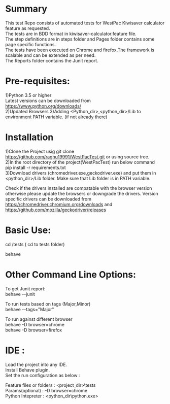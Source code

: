 # Summary
This test Repo consists of automated tests for WestPac Kiwisaver calculator feature as requested.  
The tests are in BDD format in kiwisaver-calculator.feature file.  
The step definitions are in steps folder and Pages folder contains some page specific functions.  
The tests have been executed on Chrome and firefox.The framework is scalable and can be extended as per need.  
The Reports folder contains the Junit report.

# Pre-requisites:
1)Python 3.5 or higher  
Latest versions can be downloaded from https://www.python.org/downloads/  
2)Updated Browsers
3)Adding <Python_dir>,<python_dir>/Lib to environment PATH variable. (if not already there)


# Installation
1)Clone the Project usig git clone https://github.com/raghu19991/WestPacTest.git or using source tree.  
2)In the root directory of the project(WestPacTest) run below command  
pip install -r requirements.txt  
3)Download drivers (chromedriver.exe,geckodriver.exe) and put them in <python_dir>/Lib folder. Make sure that Lib folder is in PATH variable.
  
Check if the drivers installed are compatable with the browser version otherwise please update the browsers or downgrade the drivers. Version specific drivers can be downloaded from https://chromedriver.chromium.org/downloads and https://github.com/mozilla/geckodriver/releases

# Basic Use:
cd <root>/tests  ( cd to tests folder)

behave

# Other Command Line Options:
To get Junit report:  
behave --junit

To run tests based on tags (Major,Minor)  
behave --tags="Major"

To run against different browser  
behave -D browser=chrome  
behave -D browser=firefox

# IDE :
Load the project into any IDE.  
Install Behave plugin.  
Set the run configuration as below :  

Feature files or folders : <project_dir>\tests  
Params(optional)         : -D browser=chrome  
Python Intepreter        : <python_dir\python.exe>

